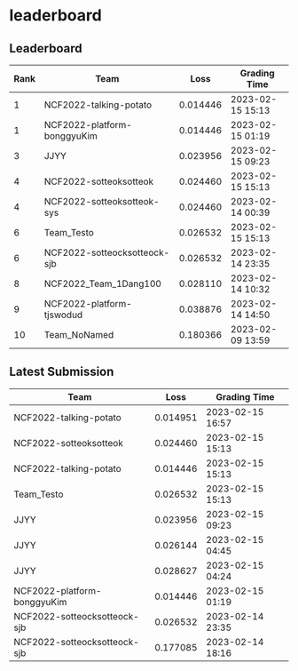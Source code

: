 
# leaderboard
## Leaderboard
|Rank|Team|Loss|Grading Time|
|----|----|----|------------|
|1|NCF2022-talking-potato|0.014446|2023-02-15 15:13|
|1|NCF2022-platform-bonggyuKim|0.014446|2023-02-15 01:19|
|3|JJYY|0.023956|2023-02-15 09:23|
|4|NCF2022-sotteoksotteok|0.024460|2023-02-15 15:13|
|4|NCF2022-sotteoksotteok-sys|0.024460|2023-02-14 00:39|
|6|Team_Testo|0.026532|2023-02-15 15:13|
|6|NCF2022-sotteocksotteock-sjb|0.026532|2023-02-14 23:35|
|8|NCF2022_Team_1Dang100|0.028110|2023-02-14 10:32|
|9|NCF2022-platform-tjswodud|0.038876|2023-02-14 14:50|
|10|Team_NoNamed|0.180366|2023-02-09 13:59|

## Latest Submission
|Team|Loss|Grading Time|
|----|----|------------|
|NCF2022-talking-potato|0.014951|2023-02-15 16:57|
|NCF2022-sotteoksotteok|0.024460|2023-02-15 15:13|
|NCF2022-talking-potato|0.014446|2023-02-15 15:13|
|Team_Testo|0.026532|2023-02-15 15:13|
|JJYY|0.023956|2023-02-15 09:23|
|JJYY|0.026144|2023-02-15 04:45|
|JJYY|0.028627|2023-02-15 04:24|
|NCF2022-platform-bonggyuKim|0.014446|2023-02-15 01:19|
|NCF2022-sotteocksotteock-sjb|0.026532|2023-02-14 23:35|
|NCF2022-sotteocksotteock-sjb|0.177085|2023-02-14 18:16|
